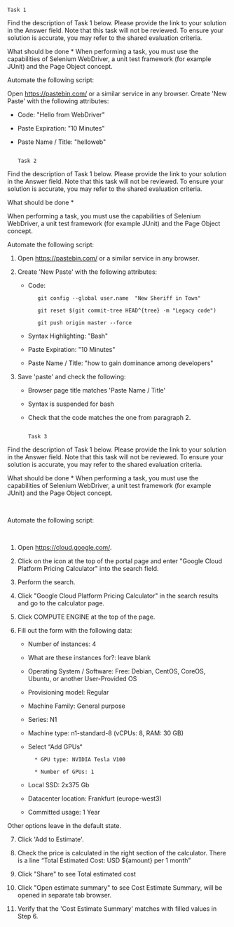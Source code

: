                                                                                                Task 1


Find the description of Task 1 below. Please  provide the link to your solution in the Answer field. Note that this task will not be reviewed. To ensure your solution is accurate, you may refer to the shared evaluation criteria.

What should be done
*
When performing a task, you must use the capabilities of Selenium WebDriver, a unit test framework (for example JUnit) and the Page Object concept.

Automate the following script:

Open https://pastebin.com/ or a similar service in any browser.
Create 'New Paste' with the following attributes:
* Code: "Hello from WebDriver"

* Paste Expiration: "10 Minutes"

* Paste Name / Title: "helloweb"



                                                                                              Task 2


  
Find the description of Task 1 below. Please  provide the link to your solution in the Answer field. Note that this task will not be reviewed. To ensure your solution is accurate, you may refer to the shared evaluation criteria.

What should be done
*
﻿

When performing a task, you must use the capabilities of Selenium WebDriver, a unit test framework (for example JUnit) and the Page Object concept.

Automate the following script:

1. Open https://pastebin.com/ or a similar service in any browser.

2. Create 'New Paste' with the following attributes:

   * Code:

            git config --global user.name  "New Sheriff in Town"

            git reset $(git commit-tree HEAD^{tree} -m "Legacy code")

            git push origin master --force

   * Syntax Highlighting: "Bash"

   * Paste Expiration: "10 Minutes"

   * Paste Name / Title: "how to gain dominance among developers"

3. Save 'paste' and check the following:

   * Browser page title matches 'Paste Name / Title'

   * Syntax is suspended for bash

   * Check that the code matches the one from paragraph 2.



                                                                                        Task 3


     

Find the description of Task 1 below. Please  provide the link to your solution in the Answer field. Note that this task will not be reviewed. To ensure your solution is accurate, you may refer to the shared evaluation criteria.

What should be done
*
When performing a task, you must use the capabilities of Selenium WebDriver, a unit test framework (for example JUnit) and the Page Object concept.

﻿

Automate the following script:

﻿

1. Open https://cloud.google.com/.

2. Click on the icon at the top of the portal page and enter "Google Cloud Platform Pricing Calculator" into the search field.

3. Perform the search.

4. Click "Google Cloud Platform Pricing Calculator" in the search results and go to the calculator page.

5. Click COMPUTE ENGINE at the top of the page.

6. Fill out the form with the following data:

   * Number of instances: 4

   * What are these instances for?: leave blank

   * Operating System / Software: Free: Debian, CentOS, CoreOS, Ubuntu, or another User-Provided OS

   * Provisioning model: Regular

   * Machine Family: General purpose 

   * Series: N1 

   * Machine type: n1-standard-8 (vCPUs: 8, RAM: 30 GB)

   * Select “Add GPUs“

           * GPU type: NVIDIA Tesla V100

           * Number of GPUs: 1

   * Local SSD: 2x375 Gb

   * Datacenter location: Frankfurt (europe-west3)

   * Committed usage: 1 Year

Other options leave in the default state.

7. Click 'Add to Estimate'.

8. Check the price is calculated in the right section of the calculator. There is a line “Total Estimated Cost: USD ${amount} per 1 month” 

9.  Click "Share" to see Total estimated cost

10. Click "Open estimate summary" to see Cost Estimate Summary, will be opened in separate tab browser.

11.  Verify that the 'Cost Estimate Summary' matches with filled values in Step 6.
